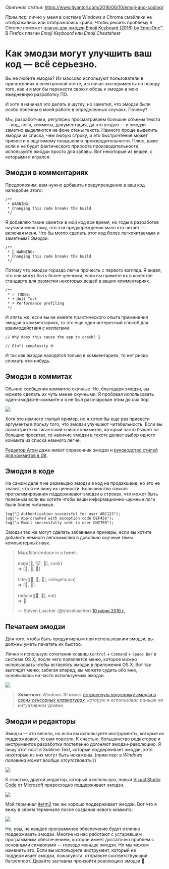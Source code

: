 *Оригинал статьи:* https://www.tjvantoll.com/2016/06/10/emoji-and-coding/

*Прим.пер:* лично у меня в системе Windows и Chrome смайлики не отображались или отображались криво. Чтобы решить проблему в Chrome поможет [плагин для эмодзи Emoji Keyboard (2016) by EmojiOne™](https://chrome.google.com/webstore/detail/emoji-keyboard-2016-by-em/ipdjnhgkpapgippgcgkfcbpdpcgifncb/related). В Firefox плагин *Emoji Keyboard* или *Emoji Cheatsheet*

# Как эмодзи могут улучшить ваш код — всё серьезно.

Вы не любите эмодзи? Их массово используют пользователи в приложениях и электронной почте, и я начал эксперименты по поводу того, как и я мог бы перенести свою любовь к эмодзи в мою ежедневную разработку ПО.

И хотя я начинал это делать в шутку, но заметил, что эмодзи были особо полезны в моей работе в определенных случаях. Почему?

Мы, разработчики, регулярно просматриваем большие объемы текста — код, логи, коммиты, документация, да что угодно — и эмодзи заметно выделяются на фоне стены текста. Намного проще выделить эмодзи из списка, чем любую строку, и это быстрочтение может привести к ощутимому повышению производительности. Плюс, даже если и не будет фактического прироста производительности, используйте эмодзи просто для забавы. Вот некоторые из вещей, с которыми я игрался:

## Эмодзи в комментариях

Предположим, вам нужно добавить предупреждение в ваш код наподобие этого:

```
/**
 * WARNING:
 * Changing this code breaks the build
 */
 ```

Я добавляю такие заметки в мой код все время, но годы в разработке научили меня тому, что эти предупреждения мало кто читает -- включая меня. Что бы могло сделать этот код более легкочитаемым и заметным? Эмодзи.

```
/**
 * 🚨 WARNING:
 * Changing this code breaks the build
 */
```

Потому что эмодзи гораздо легче прочесть с первого взгляда. Я видел, что они могут быть более ценными, если вы примете их в качестве стандарта для разметки некоторых вещей в ваших комментариях.

```
/**
 * ✅ TODOS:
 * • Unit Test
 * • Performance profiling
 */
```

И опять же, если вы не имеете практического опыта применения эмодзи в комментариях, то это еще один интересный способ для взаимодействия с коллегами.

```
// Why does this cause the app to crash? 🤔
```

```
// O(n²) complexity 🤓
```

И так как эмодзи находятся только в комментариях, то нет риска сломать что-нибудь.

## Эмодзи в коммитах

Обычно сообщения коммитов скучные. Но, благодаря эмодзи, вы можете сделать их чуть менее скучными. Я пробовал использовать один-эмодзи-в-коммите и я не был разочарован этим до сих пор.

![](https://d33wubrfki0l68.cloudfront.net/414900ac6c0d1a8853d7c01ae95e405a23eae735/91565/images/posts/2016-06-10/commit-messages.png)

Хотя это немного глупый пример, но я хотел бы еще раз привести аргументы в пользу того, что эмодзи улучшают читабельность. Если вы посмотрите на гигантский список коммитов, который часто бывает на больших проектах, то наличие эмодзи в тексте делает выбор одного коммита из списка намного легче.

[Редактор Атом](https://atom.io/) даже имеет справочник эмодзи и [руководство стилей для коммитов в Git](https://github.com/atom/atom/blob/master/CONTRIBUTING.md#git-commit-messages).

## Эмодзи в коде

На самом деле я не размещаю эмодзи в код на продакшене, но это не значит, что я не вижу их ценности. Большинство языков программирования поддерживают эмодзи в строках, что может быть полезным если вы хотите чтобы ваши информационно-шумные логи были более читаемые.

```
log("🔑 Authentication successful for user ABC123");
log("☠️ App crashed with exception code DEF456");
log("✉️ Email successfully sent to user GHI789");
```

Эмодзи так же могут сделать забавными примеры, если вы хотите добавить немного легкомыслия в довольно скучные темы компьютерных наук.

<blockquote class="twitter-tweet" data-lang="ru"><p lang="en" dir="ltr">Map/filter/reduce in a tweet:<br><br>map([🌽, 🐮, 🐔], cook)<br>=&gt; [🍿, 🍔, 🍳]<br><br>filter([🍿, 🍔, 🍳], isVegetarian)<br>=&gt;  [🍿, 🍳]<br><br>reduce([🍿, 🍳], eat)<br>=&gt; 💩</p>&mdash; Steven Luscher (@steveluscher) <a href="https://twitter.com/steveluscher/status/741089564329054208">10 июня 2016 г.</a></blockquote>
<script async src="//platform.twitter.com/widgets.js" charset="utf-8"></script>

## Печатаем эмодзи

Для того, чтобы быть продуктивным при использовании эмодзи, вы должны уметь печатать их быстро.

Лично я использую сочетания клавиш `Control` + `Command` + `Space Bar` в системе OS X, после чего появляется меню, которое можно использовать чтобы вставлять эмодзи в приложения OS X. Вот так выглядит меню; забегая вперед, вы можете судить обо мне, основываясь на часто используемых эмодзи.

![](https://d33wubrfki0l68.cloudfront.net/5c42ffdc8b8201ebb159534e97adc42c35e3d6d9/7b30f/images/posts/2016-06-10/emoji-keyboard.png)

> ***Заметкка***: *Windows 10 имеет [встроенную поддержку эмодзи в своих сенсорных клавиатурах](http://blog.getemoji.com/emoji-keyboard-windows), которую я использовал раньше на интуитивном уровне.*

## Эмодзи и редакторы

Эмодзи — это весело, но если вы используете инструменты, которые их поддерживают, то вам повезло. К счастью, большинство редакторов и инструментов разработки постепенно догоняют эмодзи-революцию. Я пишу этот пост в Sublime Text, который поддерживает эмодзи, хотя некоторые из них могут быть искажены. (*прим.пер: в Windows половина может вообще отсутствовать:)*)

![](https://d33wubrfki0l68.cloudfront.net/3c72caabdfdd04c797f3e4f40c64c0cb5abe3723/10329/images/posts/2016-06-10/emoji-in-sublime-text.png)

К счастью, другой редактор, который я использую, новый [Visual Studio Code](https://code.visualstudio.com/) от Microsoft превосходно поддерживает эмодзи.

![](https://d33wubrfki0l68.cloudfront.net/810c80f3e3a0e7d0d6f0d79abd751f66955b1eb5/2bfb4/images/posts/2016-06-10/emoji-in-vs-code.png)

Мой терминал [iterm2](https://www.iterm2.com/) так же хорошо поддерживает эмодзи. Вот что я вижу в своем терминале после создания нового коммита:

![](https://d33wubrfki0l68.cloudfront.net/0a38a853f1168ccae5255bc37cca15dd4dec503c/e3532/images/posts/2016-06-10/emoji-iterm2.png)

Но, увы, не каждое программное обеспечение будет отлично поддерживать эмодзи. Многие из нас работают с устаревшим программным обеспечением, которое имеет достаточно проблем с основными символами — гораздо меньше эмодзи. Но мы можем изменить это. Если вы используете инструмент, который не поддерживает эмодзи, пожалуйста, отправьте соответствующий багреппорт. Давайте заставим произойти революцию эмодзи 🎉.
